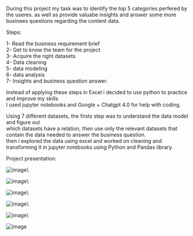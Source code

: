 During this project my task was to identify the top 5 categories perfered by the useres.
as well as provide valuabe insights and answer some more businees questions regarding the content data.



Steps:

1- Read the business requirement brief\
2- Get to know the team for the project\
3- Acquire the right datasets\
4- Data cleaning\
5- data modeling\
6- data analysis\
7- Insights and business question answer.



Instead of applying these steps in Excel i decided to use python to practice and improve my skills\
I used jupyter notebooks and Google + Chatgpt 4.0 for help with coding.


Using 7 different datasets, the firsts step was to understand the data model and figure out\
which datasets have a relation, then use only the relevant datasets that contain the data needed to answer the business question.\
then i explored the data using excel and worked on cleaning and transforming it in jupyter notebooks using Python and Pandas library.


Project presentation:

![image](https://github.com/user-attachments/assets/188cefcd-0467-423b-a508-c2c369a5d852)\

![image](https://github.com/user-attachments/assets/f0e4daf8-ba41-4b72-afe1-f4859587e241)\

![image](https://github.com/user-attachments/assets/a7a4eb10-d3a8-4859-8e0b-a53312885fe5)\

![image](https://github.com/user-attachments/assets/4230e4df-d25a-436b-ae9b-7ee721a203c0)\

![image](https://github.com/user-attachments/assets/040de507-1d0c-466e-b082-6a0da95cdb9e)\

![image](https://github.com/user-attachments/assets/dd336b00-c8ed-4a85-b41a-bbd103ea69a1)




